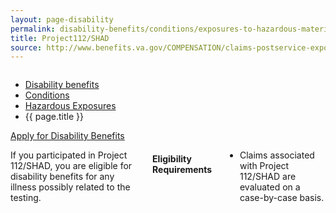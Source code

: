```yaml
---
layout: page-disability
permalink: disability-benefits/conditions/exposures-to-hazardous-materials/project112-SHAD/index.html
title: Project112/SHAD
source: http://www.benefits.va.gov/COMPENSATION/claims-postservice-exposures-project_112_shad.asp
---
```


<div class="splash" markdown="0">
<div class="row" markdown="0">
<div class="small-12 columns" markdown="0">

<ul class="breadcrumbs" role="menubar" aria-label="Primary">
<li class="parent"><a href="{{ site.url }}/disability-benefits/">Disability benefits</a></li>
<li class="parent"><a href="{{ site.url }}/disability-benefits/conditions/">Conditions</a></li>
<li class="parent"><a href="{{ site.url }}/disability-benefits/conditions/exposures-to-hazardous-materials/">Hazardous Exposures</a></li>
<li class="active">{{ page.title }}</li>
</ul>

</div>
</div>
</div>

<div class="main" role="main" markdown="0">

<div class="action-bar">
  <div class="row">
    <div class="small-12 columns">
      <a class="button small start" href="{{ site.url}}/disability-benefits/get/">Apply for Disability Benefits</a>
    </div>
  </div>  
</div>

<div class="section one" markdown="0">
<div class="primary" markdown="0">
<div class="row" markdown="0">
<div class="small-12 columns" markdown="1">

If you participated in Project 112/SHAD, you are eligible for disability benefits for any illness possibly related to the testing.

#### Eligibility Requirements

- Claims associated with Project 112/SHAD are evaluated on a case-by-case basis.

</div>
</div>
</div>


</div>
